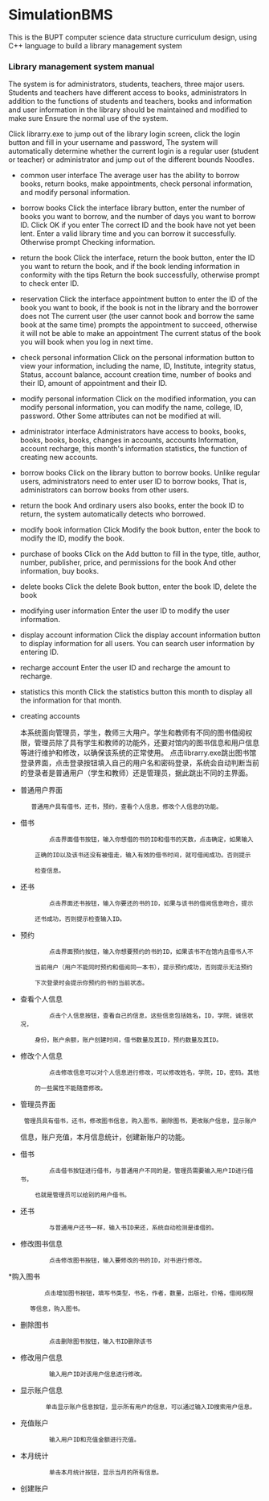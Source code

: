 # SimulationBMS #
This is the BUPT computer science data structure curriculum design, using C++ language to build a library management system
                                
 ### Library management system manual ###

The system is for administrators, students, teachers, three major users. Students and teachers have different access to books, administrators
In addition to the functions of students and teachers, books and information and user information in the library should be maintained and modified to make sure
Ensure the normal use of the system.


Click librarry.exe to jump out of the library login screen, click the login button and fill in your username and password,
The system will automatically determine whether the current login is a regular user (student or teacher) or administrator and jump out of the different bounds
Noodles.

* common user interface
The average user has the ability to borrow books, return books, make appointments, check personal information, and modify personal information.


* borrow books
Click the interface library button, enter the number of books you want to borrow, and the number of days you want to borrow ID. Click OK if you enter
The correct ID and the book have not yet been lent. Enter a valid library time and you can borrow it successfully. Otherwise prompt
Checking information.


* return the book
Click the interface, return the book button, enter the ID you want to return the book, and if the book lending information in conformity with the tips
Return the book successfully, otherwise prompt to check enter ID.

    
* reservation
Click the interface appointment button to enter the ID of the book you want to book, if the book is not in the library and the borrower does not
The current user (the user cannot book and borrow the same book at the same time) prompts the appointment to succeed, otherwise it will not be able to make an appointment
The current status of the book you will book when you log in next time.


 * check personal information
Click on the personal information button to view your information, including the name, ID, Institute, integrity status,
Status, account balance, account creation time, number of books and their ID, amount of appointment and their ID.

    
* modify personal information
Click on the modified information, you can modify personal information, you can modify the name, college, ID, password. Other
Some attributes can not be modified at will.


* administrator interface
Administrators have access to books, books, books, books, books, changes in accounts, accounts
Information, account recharge, this month's information statistics, the function of creating new accounts.


* borrow books
Click on the library button to borrow books. Unlike regular users, administrators need to enter user ID to borrow books,
That is, administrators can borrow books from other users.

    
* return the book
And ordinary users also books, enter the book ID to return, the system automatically detects who borrowed.

    
* modify book information
Click Modify the book button, enter the book to modify the ID, modify the book.

    
* purchase of books
Click on the Add button to fill in the type, title, author, number, publisher, price, and permissions for the book
And other information, buy books.

    
* delete books
Click the delete Book button, enter the book ID, delete the book

* modifying user information
Enter the user ID to modify the user information.


* display account information
Click the display account information button to display information for all users. You can search user information by entering ID.


* recharge account
Enter the user ID and recharge the amount to recharge.


* statistics this month
Click the statistics button this month to display all the information for that month.

    
* creating accounts


   本系统面向管理员，学生，教师三大用户。学生和教师有不同的图书借阅权限，管理员除了具有学生和教师的功能外，还要对馆内的图书信息和用户信息等进行维护和修改，以确保该系统的正常使用。
   点击librarry.exe跳出图书馆登录界面，点击登录按钮填入自己的用户名和密码登录，系统会自动判断当前的登录者是普通用户（学生和教师）还是管理员，据此跳出不同的主界面。

* 普通用户界面

         普通用户具有借书，还书，预约，查看个人信息，修改个人信息的功能。
    
* 借书
            
              点击界面借书按钮，输入你想借的书的ID和借书的天数，点击确定，如果输入
          
          正确的ID以及该书还没有被借走，输入有效的借书时间，就可借阅成功。否则提示

          检查信息。

* 还书
 
              点击界面还书按钮，输入你要还的书的ID，如果与该书的借阅信息吻合，提示

          还书成功，否则提示检查输入ID。        
* 预约

              点击界面预约按钮，输入你想要预约的书的ID，如果该书不在馆内且借书人不

          当前用户（用户不能同时预约和借阅同一本书），提示预约成功，否则提示无法预约

          下次登录时会提示你预约的书的当前状态。

* 查看个人信息

              点击个人信息按钮，查看自己的信息，这些信息包括姓名，ID，学院，诚信状况，

          身份，账户余额，账户创建时间，借书数量及其ID，预约数量及其ID。

* 修改个人信息

              点击修改信息可以对个人信息进行修改，可以修改姓名，学院，ID，密码。其他

          的一些属性不能随意修改。               
            
        
    
* 管理员界面

       管理员具有借书，还书，修改图书信息，购入图书，删除图书，更改账户信息，显示账户

    信息，账户充值，本月信息统计，创建新账户的功能。

* 借书

              点击借书按钮进行借书，与普通用户不同的是，管理员需要输入用户ID进行借书，

          也就是管理员可以给别的用户借书。

* 还书

              与普通用户还书一样，输入书ID来还，系统自动检测是谁借的。

* 修改图书信息

              点击修改图书按钮，输入要修改的书的ID，对书进行修改。

*购入图书

              点击增加图书按钮，填写书类型，书名，作者，数量，出版社，价格，借阅权限

          等信息，购入图书。

* 删除图书

              点击删除图书按钮，输入书ID删除该书

* 修改用户信息
 
              输入用户ID对该用户信息进行修改。

 * 显示账户信息

              单击显示账户信息按钮，显示所有用户的信息，可以通过输入ID搜索用户信息。
* 充值账户

              输入用户ID和充值金额进行充值。

* 本月统计

              单击本月统计按钮，显示当月的所有信息。

* 创建账户
  
